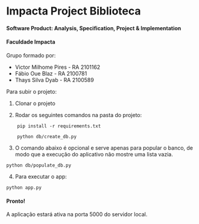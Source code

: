 # Impacta Project Biblioteca

#### Software Product: Analysis, Specification, Project & Implementation

#### Faculdade Impacta

Grupo formado por:

- Victor Milhome Pires - RA 2101162
- Fábio Oue Blaz - RA 2100781
- Thays Silva Dyab - RA 2100589

Para subir o projeto:

1. Clonar o projeto

2. Rodar os seguintes comandos na pasta do projeto:

```
    pip install -r requirements.txt

    python db/create_db.py
```

3. O comando abaixo é opcional e serve apenas para popular o banco, de modo que a execução do aplicativo não mostre uma lista vazia.

```
python db/populate_db.py
```

4. Para executar o app:

```
python app.py
```

#### Pronto!

A aplicação estará ativa na porta 5000 do servidor local.
